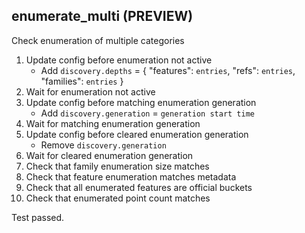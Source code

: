 
## enumerate_multi (PREVIEW)

Check enumeration of multiple categories

1. Update config before enumeration not active
    * Add `discovery.depths` = { "features": `entries`, "refs": `entries`, "families": `entries` }
1. Wait for enumeration not active
1. Update config before matching enumeration generation
    * Add `discovery.generation` = `generation start time`
1. Wait for matching enumeration generation
1. Update config before cleared enumeration generation
    * Remove `discovery.generation`
1. Wait for cleared enumeration generation
1. Check that family enumeration size matches
1. Check that feature enumeration matches metadata
1. Check that all enumerated features are official buckets
1. Check that enumerated point count matches

Test passed.
